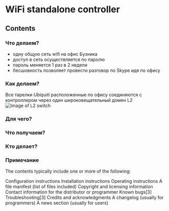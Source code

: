 # WiFi standalone controller
## Contents
### Что делаем?
- одну общую сеть wifi на офис Бузника
- доступ в сеть осуществляется по паролю
- пароль меняется 1 раз в 2 недели
- бесшовность позволяет провести разговор по Skype идя по офису

### Как делаем?

Все тарелки *Ubiquiti* расположенные по офису соединяются с контроллером через один широковещательный домен L2 
![Image of L2 switch]()
### Для чего?

### Что получаем?

### Кто делает?

### Примечание


The contents typically include one or more of the following:

Configuration instructions
Installation instructions
Operating instructions
A file manifest (list of files included)
Copyright and licensing information
Contact information for the distributor or programmer
Known bugs[3]
Troubleshooting[3]
Credits and acknowledgments
A changelog (usually for programmers)
A news section (usually for users)



